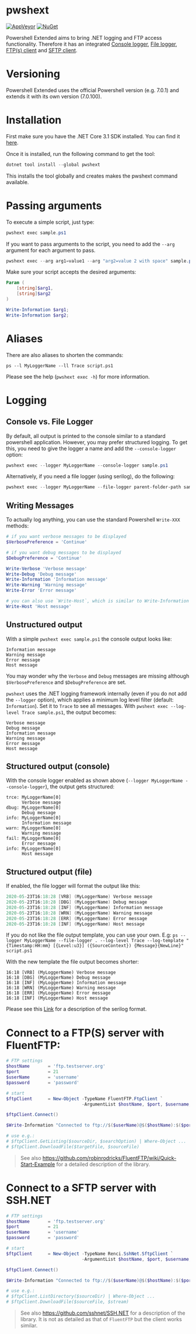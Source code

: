 # pwshext

[![AppVeyor](https://ci.appveyor.com/api/projects/status/github/apollo3zehn/pwshext?svg=true)](https://ci.appveyor.com/project/Apollo3zehn/pwshext)
[![NuGet](https://img.shields.io/nuget/vpre/pwshext.svg)](https://www.nuget.org/packages?q=pwshext)

Powershell Extended aims to bring .NET logging and FTP access functionality. Therefore it has an integrated [Console logger](https://docs.microsoft.com/en-us/aspnet/core/fundamentals/logging/?view=aspnetcore-3.1#console), [File logger](https://github.com/serilog/serilog), [FTP(s) client](https://github.com/robinrodricks/FluentFTP) and [SFTP client](https://github.com/sshnet/SSH.NET).

# Versioning
Powershell Extended uses the official Powershell version (e.g. 7.0.1) and extends it with its own version (7.0.100).

# Installation
First make sure you have the .NET Core 3.1 SDK installed. You can find it [here](https://dotnet.microsoft.com/download/dotnet-core/3.1).

Once it is installed, run the following command to get the tool:

```powershell
dotnet tool install --global pwshext
```

This installs the tool globally and creates makes the pwshext command available.

# Passing arguments

To execute a simple script, just type:
```powershell
pwshext exec sample.ps1
```

If you want to pass arguments to the script, you need to add the `--arg` argument for each argument to pass.

```powershell
pwshext exec --arg arg1=value1 --arg "arg2=value 2 with space" sample.ps1
```

Make sure your script accepts the desired arguments:

```powershell
Param (
    [string]$arg1,
    [string]$arg2
)

Write-Information $arg1;
Write-Information $arg2;
```

# Aliases

There are also aliases to shorten the commands:

`ps --l MyLoggerName --ll Trace script.ps1`

Please see the help (`pwshext exec -h`) for more information.

# Logging

## Console vs. File Logger
By default, all output is printed to the console similar to a standard powershell application. However, you may prefer structured logging. To get this, you need to give the logger a name and add the `--console-logger` option:
```powershell
pwshext exec --logger MyLoggerName --console-logger sample.ps1
```

Alternatively, if you need a file logger (using serilog), do the following:

```powershell
pwshext exec --logger MyLoggerName --file-logger parent-folder-path sample.ps1
```

## Writing Messages
To actually log anything, you can use the standard Powershell `Write-XXX` methods:

```powershell
# if you want verbose messages to be displayed
$VerbosePreference = 'Continue'

# if you want debug messages to be displayed
$DebugPreference = 'Continue'

Write-Verbose 'Verbose message'
Write-Debug 'Debug message'
Write-Information 'Information message'
Write-Warning 'Warning message'
Write-Error 'Error message'

# you can also use `Write-Host`, which is similar to Write-Information
Write-Host 'Host message'
```

## Unstructured output

With a simple `pwshext exec sample.ps1` the console output looks like:

```
Information message
Warning message
Error message
Host message
```

You may wonder why the `Verbose` and `Debug` messages are missing although `$VerbosePreference` and `$DebugPreference` are set.

`pwshext` uses the .NET logging framework internally (even if you do not add the `--logger` option), which applies a minimum log level filter (default: `Information`). Set it to `Trace` to see all messages. With `pwshext exec --log-level Trace sample.ps1`, the output becomes:

```
Verbose message
Debug message
Information message
Warning message
Error message
Host message
```

## Structured output (console)

With the console logger enabled as shown above (`--logger MyLoggerName --console-logger`), the output gets structured:
```
trce: MyLoggerName[0]
      Verbose message
dbug: MyLoggerName[0]
      Debug message
info: MyLoggerName[0]
      Information message
warn: MyLoggerName[0]
      Warning message
fail: MyLoggerName[0]
      Error message
info: MyLoggerName[0]
      Host message
```

## Structured output (file)

If enabled, the file logger will format the output like this:

```powershell
2020-05-23T16:18:28 [VRB] (MyLoggerName) Verbose message
2020-05-23T16:18:28 [DBG] (MyLoggerName) Debug message
2020-05-23T16:18:28 [INF] (MyLoggerName) Information message
2020-05-23T16:18:28 [WRN] (MyLoggerName) Warning message
2020-05-23T16:18:28 [ERR] (MyLoggerName) Error message
2020-05-23T16:18:28 [INF] (MyLoggerName) Host message
```

If you do not like the file output template, you can use your own. E.g:
`ps --logger MyLoggerName --file-logger . --log-level Trace --log-template "{Timestamp:HH:mm} [{Level:u3}] ({SourceContext}) {Message}{NewLine}" script.ps1`

With the new template the file output becomes shorter:
```
16:18 [VRB] (MyLoggerName) Verbose message
16:18 [DBG] (MyLoggerName) Debug message
16:18 [INF] (MyLoggerName) Information message
16:18 [WRN] (MyLoggerName) Warning message
16:18 [ERR] (MyLoggerName) Error message
16:18 [INF] (MyLoggerName) Host message
```

Please see this [Link](https://github.com/serilog/serilog/wiki/Formatting-Output) for a description of the serilog format.

# Connect to a FTP(S) server with FluentFTP:

```powershell
# FTP settings
$hostName       = 'ftp.testserver.org'
$port           = 21
$userName       = 'username'
$password       = 'password'

# start
$ftpClient      = New-Object -TypeName FluentFTP.FtpClient `
                             -ArgumentList $hostName, $port, $username, $password

$ftpClient.Connect()

$Write-Information "Connected to ftp://$($userName)@$($hostName):$($port)."

# use e.g.:
# $ftpClient.GetListing($sourceDir, $searchOption) | Where-Object ...
# $ftpClient.DownloadFile($targetFile, $sourceFile)
```

> See also https://github.com/robinrodricks/FluentFTP/wiki/Quick-Start-Example for a detailed description of the library.

# Connect to a SFTP server with SSH.NET

```powershell
# FTP settings
$hostName       = 'ftp.testserver.org'
$port           = 21
$userName       = 'username'
$password       = 'password'

# start
$ftpClient      = New-Object -TypeName Renci.SshNet.SftpClient `
                             -ArgumentList $hostName, $port, $username, $password

$ftpClient.Connect()

$Write-Information "Connected to ftp://$($userName)@$($hostName):$($port)."

# use e.g.:
# $ftpClient.ListDirectory($sourceDir) | Where-Object ...
# $ftpClient.DownloadFile($sourceFile, $stream)
```

> See also https://github.com/sshnet/SSH.NET for a description of the library. It is not as detailed as that of `FluentFTP` but the client works similar.
